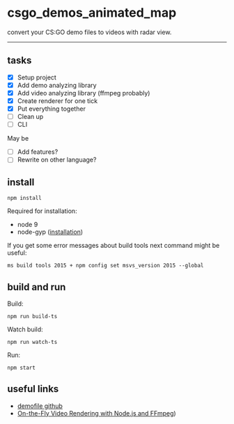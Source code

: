 csgo_demos_animated_map
============
convert your CS:GO demo files to videos with radar view.

------------------------------

tasks
-------------
 - [x] Setup project
 - [x] Add demo analyzing library
 - [x] Add video analyzing library (ffmpeg probably)
 - [x] Create renderer for one tick
 - [x] Put everything together
 - [ ] Clean up
 - [ ] CLI
 
 May be
 - [ ] Add features?
 - [ ] Rewrite on other language?
 
install
-------

    npm install

Required for installation:

 - node 9
 - node-gyp ([installation](https://github.com/nodejs/node-gyp#on-windows))

If you get some error messages about build tools next command might be useful:

    ms build tools 2015 + npm config set msvs_version 2015 --global

build and run
--------

 Build:

    npm run build-ts

Watch build:

    npm run watch-ts

Run:

    npm start

useful links
---------

- [demofile github](https://github.com/saul/demofile/)
- [On-the-Fly Video Rendering with Node.js and FFmpeg](https://medium.com/@brianshaler/on-the-fly-video-rendering-with-node-js-and-ffmpeg-165590314f2))
